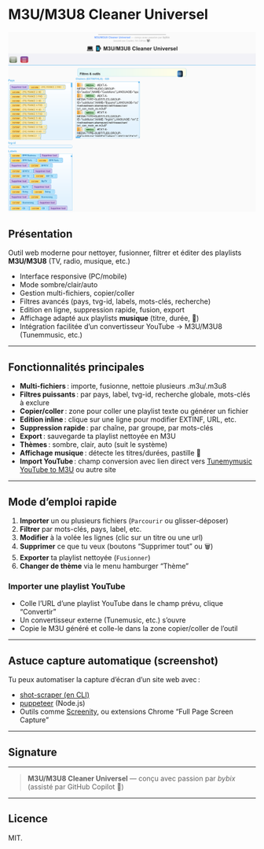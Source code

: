 # M3U/M3U8 Cleaner Universel

![screenshot](screenshot.png)

## Présentation

Outil web moderne pour nettoyer, fusionner, filtrer et éditer des playlists **M3U/M3U8** (TV, radio, musique, etc.)  
- Interface responsive (PC/mobile)
- Mode sombre/clair/auto
- Gestion multi-fichiers, copier/coller
- Filtres avancés (pays, tvg-id, labels, mots-clés, recherche)
- Edition en ligne, suppression rapide, fusion, export
- Affichage adapté aux playlists **musique** (titre, durée, 🎵)
- Intégration facilitée d’un convertisseur YouTube → M3U/M3U8 (Tunemmusic, etc.)

---

## Fonctionnalités principales

- **Multi-fichiers** : importe, fusionne, nettoie plusieurs .m3u/.m3u8
- **Filtres puissants** : par pays, label, tvg-id, recherche globale, mots-clés à exclure
- **Copier/coller** : zone pour coller une playlist texte ou générer un fichier
- **Edition inline** : clique sur une ligne pour modifier EXTINF, URL, etc.
- **Suppression rapide** : par chaîne, par groupe, par mots-clés
- **Export** : sauvegarde ta playlist nettoyée en M3U
- **Thèmes** : sombre, clair, auto (suit le système)
- **Affichage musique** : détecte les titres/durées, pastille 🎵
- **Import YouTube** : champ conversion avec lien direct vers [Tunemymusic YouTube to M3U](https://www.tunemymusic.com/fr) ou autre site

---

## Mode d’emploi rapide

1. **Importer** un ou plusieurs fichiers (`Parcourir` ou glisser-déposer)
2. **Filtrer** par mots-clés, pays, label, etc.
3. **Modifier** à la volée les lignes (clic sur un titre ou une url)
4. **Supprimer** ce que tu veux (boutons “Supprimer tout” ou 🗑)
5. **Exporter** ta playlist nettoyée (`Fusionner`)
6. **Changer de thème** via le menu hamburger “Thème”

### Importer une playlist YouTube

- Colle l’URL d’une playlist YouTube dans le champ prévu, clique “Convertir”
- Un convertisseur externe (Tunemusic, etc.) s’ouvre
- Copie le M3U généré et colle-le dans la zone copier/coller de l’outil

---

## Astuce capture automatique (screenshot)

Tu peux automatiser la capture d’écran d’un site web avec :
- [shot-scraper (en CLI)](https://github.com/simonw/shot-scraper)
- [puppeteer](https://pptr.dev/) (Node.js)
- Outils comme [Screenity](https://chrome.google.com/webstore/detail/screenity-screen-recorder/), ou extensions Chrome “Full Page Screen Capture”



---

## Signature

---
> **M3U/M3U8 Cleaner Universel** — conçu avec passion par _bybix_  
> (assisté par GitHub Copilot 🤖)
---

## Licence

MIT.